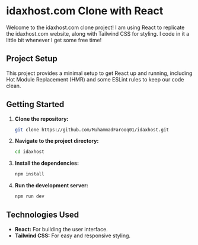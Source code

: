 # idaxhost.com Clone with React

Welcome to the idaxhost.com clone project! I am using React to replicate the idaxhost.com website, along with Tailwind CSS for styling. I code in it a little bit whenever I get some free time!

## Project Setup

This project provides a minimal setup to get React up and running, including Hot Module Replacement (HMR) and some ESLint rules to keep our code clean.

## Getting Started

1. **Clone the repository:**

   ```bash
   git clone https://github.com/MuhammadFarooq01/idaxhost.git
   ```

2. **Navigate to the project directory:**

   ```bash
   cd idaxhost
   ```

3. **Install the dependencies:**

   ```bash
   npm install
   ```

4. **Run the development server:**

   ```bash
   npm run dev
   ```

## Technologies Used

- **React:** For building the user interface.
- **Tailwind CSS:** For easy and responsive styling.
